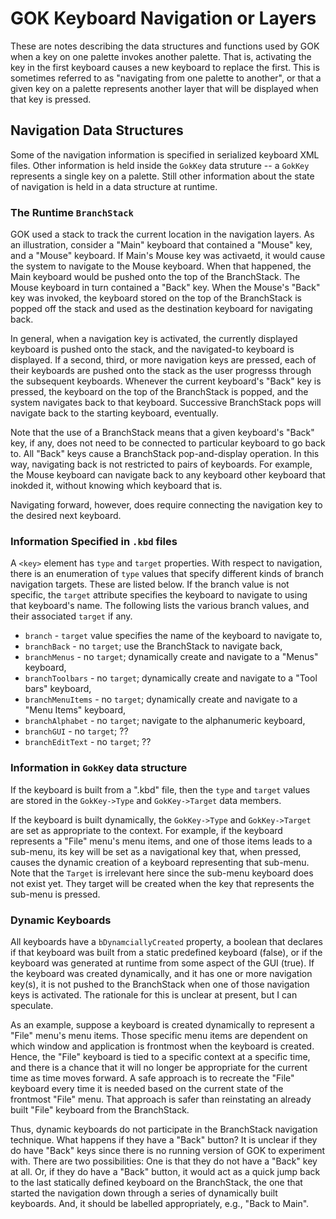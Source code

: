 # GOK Keyboard Navigation or Layers

These are notes describing the data structures and functions used by GOK when a key on one palette invokes another palette.  That is, activating the key in the first keyboard causes a new keyboard to replace the first.  This is sometimes referred to as "navigating from one palette to another", or that a given key on a palette represents another layer that will be displayed when that key is pressed.

## Navigation Data Structures

Some of the navigation information is specified in serialized keyboard XML files.  Other information is held inside the `GokKey` data struture -- a `GokKey ` represents a single key on a palette.  Still other information about the state of navigation is held in a data structure at runtime.

### The Runtime `BranchStack`

GOK used a stack to track the current location in the navigation layers.  As an illustration, consider a "Main" keyboard that contained a "Mouse" key, and a "Mouse" keyboard.  If Main's Mouse key was activaetd, it would cause the system to navigate to the Mouse keyboard.  When that happened, the Main keyboard would be pushed onto the top of the BranchStack.  The Mouse keyboard in turn contained a "Back" key.  When the Mouse's "Back" key was invoked, the keyboard stored on the top of the BranchStack is popped off the stack and used as the destination keyboard for navigating back.

In general, when a navigation key is activated, the currently displayed keyboard is pushed onto the stack, and the navigated-to keyboard is displayed.  If a second, third, or more navigation keys are pressed, each of their keyboards are pushed onto the stack as the user progresss through the subsequent keyboards.  Whenever the current keyboard's "Back" key is pressed, the keyboard on the top of the BranchStack is popped, and the system navigates back to that keyboard.  Successive BranchStack pops will navigate back to the starting keyboard, eventually.

Note that the use of a BranchStack means that a given keyboard's "Back" key, if any, does not need to be connected to particular keyboard to go back to.  All "Back" keys cause a BranchStack pop-and-display operation.  In this way, navigating back is not restricted to pairs of keyboards.  For example, the Mouse keyboard can navigate back to any keyboard other keyboard that inokded it, without knowing which keyboard that is.

Navigating forward, however, does require connecting the navigation key to the desired next keyboard.

### Information Specified in `.kbd` files

A `<key>` element has `type` and `target` properties.  With respect to navigation, there is an enumeration of `type` values that specify different kinds of branch navigation targets.  These are listed below.  If the branch value is not specific, the `target` attribute specifies the keyboard to navigate to using that keyboard's name.  The following lists the various branch values, and their associated `target` if any.

  - `branch` - `target` value specifies the name of the keyboard to navigate to,
  - `branchBack` - no `target`; use the BranchStack to navigate back,
  - `branchMenus` - no `target`; dynamically create and navigate to a "Menus" keyboard,
  - `branchToolbars` - no `target`; dynamically create and navigate to a "Tool bars" keyboard,
  - `branchMenuItems` - no `target`; dynamically create and navigate to a "Menu Items" keyboard,
  - `branchAlphabet` - no `target`; navigate to the alphanumeric keyboard,
  - `branchGUI` - no `target`; ??
  - `branchEditText` - no `target`; ?? 

### Information in `GokKey` data structure

If the keyboard is built from a ".kbd" file, then the `type` and `target` values are stored in the `GokKey->Type` and `GokKey->Target` data members.

If the keyboard is built dynamically, the `GokKey->Type` and `GokKey->Target` are set as appropriate to the context.  For example, if the keyboard represents a "File" menu's menu items, and one of those items leads to a sub-menu, its key will be set as a navigational key that, when pressed, causes the dynamic creation of a keyboard representing that sub-menu.  Note that the `Target` is irrelevant here since the sub-menu keyboard does not exist yet.  They target will be created when the key that represents the sub-menu is pressed.

### Dynamic Keyboards

All keyboards have a `bDynamciallyCreated` property, a boolean that declares if that keyboard was built from a static predefined keyboard (false), or if the keyboard was generated at runtime from some aspect of the GUI (true).  If the keyboard was created dynamically, and it has one or more navigation key(s), it is not pushed to the BranchStack when one of those navigation keys is activated.  The rationale for this is unclear at present, but I can speculate.

As an example, suppose a keyboard is created dynamically to represent a "File" menu's menu items.  Those specific menu items are dependent on which window and application is frontmost when the keyboard is created.    Hence, the "File" keyboard is tied to a specific context at a specific time, and there is a chance that it will no longer be appropriate for the current time as time moves forward.  A safe approach is to recreate the "File" keyboard every time it is needed based on the current state of the frontmost "File" menu.  That approach is safer than reinstating an already built "File" keyboard from the BranchStack.

Thus, dynamic keyboards do not participate in the BranchStack navigation technique.   What happens if they have a "Back" button?  It is unclear if they do have "Back" keys since there is no running version of GOK to experiment with.  There are two possibilities:  One is that they do not have a "Back" key at all.  Or, if they do have a "Back" button, it would act as a quick jump back to the last statically defined keyboard on the BranchStack, the one that started the navigation down through a series of dynamically built keyboards.  And, it should be labelled appropriately, e.g., "Back to Main".



